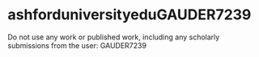 # ashforduniversityeduGAUDER7239
Do not use any work or published work, including any scholarly submissions from the user: GAUDER7239
